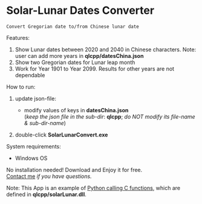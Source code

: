 # Solar-Lunar Dates Converter
	Convert Gregorian date to/from Chinese lunar date

Features:
1. Show Lunar dates between 2020 and 2040 in Chinese characters. Note: user can add more years in **qlcpp/datesChina.json**
2. Show two Gregorian dates for Lunar leap month
3. Work for Year 1901 to Year 2099. Results for other years are not dependable

How to run:
1. update json-file:
   - modify values of keys in **datesChina.json**\
(*keep the json file in the sub-dir*: **qlcpp**; 
*do NOT modify its file-name & sub-dir-name*)

2. double-click **SolarLunarConvert.exe**
	
System requirements:
- Windows OS

No installation needed! Download and Enjoy it for free.\
[Contact me](https://www.linkedin.com/in/qiangliu427/) *if you have questions.*

Note:
This App is an example of [Python calling C functions](../../../Python-calls-C-dll), which are defined in **qlcpp/solarLunar.dll**.
